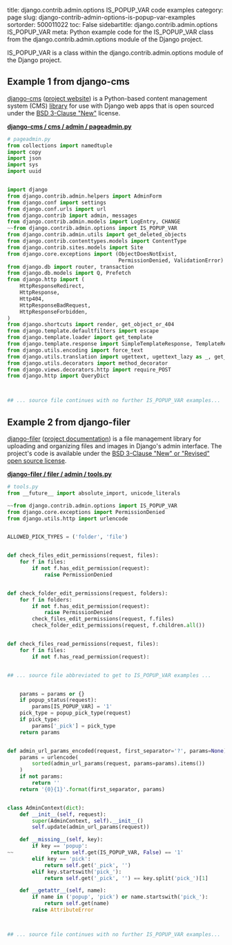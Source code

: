 title: django.contrib.admin.options IS_POPUP_VAR code examples
category: page
slug: django-contrib-admin-options-is-popup-var-examples
sortorder: 500011022
toc: False
sidebartitle: django.contrib.admin.options IS_POPUP_VAR
meta: Python example code for the IS_POPUP_VAR class from the django.contrib.admin.options module of the Django project.


IS_POPUP_VAR is a class within the django.contrib.admin.options module of the Django project.


## Example 1 from django-cms
[django-cms](https://github.com/divio/django-cms)
([project website](https://www.django-cms.org/en/)) is a Python-based
content management system (CMS) [library](https://pypi.org/project/django-cms/)
for use with Django web apps that is open sourced under the
[BSD 3-Clause "New"](https://github.com/divio/django-cms/blob/develop/LICENSE)
license.

[**django-cms / cms / admin / pageadmin.py**](https://github.com/divio/django-cms/blob/develop/cms/admin/pageadmin.py)

```python
# pageadmin.py
from collections import namedtuple
import copy
import json
import sys
import uuid


import django
from django.contrib.admin.helpers import AdminForm
from django.conf import settings
from django.conf.urls import url
from django.contrib import admin, messages
from django.contrib.admin.models import LogEntry, CHANGE
~~from django.contrib.admin.options import IS_POPUP_VAR
from django.contrib.admin.utils import get_deleted_objects
from django.contrib.contenttypes.models import ContentType
from django.contrib.sites.models import Site
from django.core.exceptions import (ObjectDoesNotExist,
                                    PermissionDenied, ValidationError)
from django.db import router, transaction
from django.db.models import Q, Prefetch
from django.http import (
    HttpResponseRedirect,
    HttpResponse,
    Http404,
    HttpResponseBadRequest,
    HttpResponseForbidden,
)
from django.shortcuts import render, get_object_or_404
from django.template.defaultfilters import escape
from django.template.loader import get_template
from django.template.response import SimpleTemplateResponse, TemplateResponse
from django.utils.encoding import force_text
from django.utils.translation import ugettext, ugettext_lazy as _, get_language
from django.utils.decorators import method_decorator
from django.views.decorators.http import require_POST
from django.http import QueryDict



## ... source file continues with no further IS_POPUP_VAR examples...

```


## Example 2 from django-filer
[django-filer](https://github.com/divio/django-filer)
([project documentation](https://django-filer.readthedocs.io/en/latest/))
is a file management library for uploading and organizing files and images
in Django's admin interface. The project's code is available under the
[BSD 3-Clause "New" or "Revised" open source license](https://github.com/divio/django-filer/blob/develop/LICENSE.txt).

[**django-filer / filer / admin / tools.py**](https://github.com/divio/django-filer/blob/develop/filer/admin/tools.py)

```python
# tools.py
from __future__ import absolute_import, unicode_literals

~~from django.contrib.admin.options import IS_POPUP_VAR
from django.core.exceptions import PermissionDenied
from django.utils.http import urlencode


ALLOWED_PICK_TYPES = ('folder', 'file')


def check_files_edit_permissions(request, files):
    for f in files:
        if not f.has_edit_permission(request):
            raise PermissionDenied


def check_folder_edit_permissions(request, folders):
    for f in folders:
        if not f.has_edit_permission(request):
            raise PermissionDenied
        check_files_edit_permissions(request, f.files)
        check_folder_edit_permissions(request, f.children.all())


def check_files_read_permissions(request, files):
    for f in files:
        if not f.has_read_permission(request):


## ... source file abbreviated to get to IS_POPUP_VAR examples ...


    params = params or {}
    if popup_status(request):
        params[IS_POPUP_VAR] = '1'
    pick_type = popup_pick_type(request)
    if pick_type:
        params['_pick'] = pick_type
    return params


def admin_url_params_encoded(request, first_separator='?', params=None):
    params = urlencode(
        sorted(admin_url_params(request, params=params).items())
    )
    if not params:
        return ''
    return '{0}{1}'.format(first_separator, params)


class AdminContext(dict):
    def __init__(self, request):
        super(AdminContext, self).__init__()
        self.update(admin_url_params(request))

    def __missing__(self, key):
        if key == 'popup':
~~            return self.get(IS_POPUP_VAR, False) == '1'
        elif key == 'pick':
            return self.get('_pick', '')
        elif key.startswith('pick_'):
            return self.get('_pick', '') == key.split('pick_')[1]

    def __getattr__(self, name):
        if name in ('popup', 'pick') or name.startswith('pick_'):
            return self.get(name)
        raise AttributeError



## ... source file continues with no further IS_POPUP_VAR examples...

```

